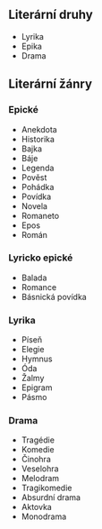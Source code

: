 ## Literární druhy
- Lyrika
- Epika
- Drama

## Literární žánry

### Epické
- Anekdota
- Historika
- Bajka
- Báje
- Legenda
- Pověst
- Pohádka
- Povídka
- Novela
- Romaneto
- Epos
- Román

### Lyricko epické
- Balada
- Romance
- Básnická povídka

### Lyrika
- Píseň
- Elegie
- Hymnus
- Óda
- Žalmy
- Epigram
- Pásmo

### Drama
- Tragédie
- Komedie
- Činohra
- Veselohra
- Melodram
- Tragikomedie
- Absurdní drama
- Aktovka
- Monodrama
